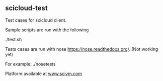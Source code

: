 scicloud-test
-------------

Test cases for scicloud client. 

Sample scripts are run with the following

./test.sh

Tests cases are run with nose https://nose.readthedocs.org/.  (Not working yet)

For example:
./nosetests

Platform available at www.scivm.com
